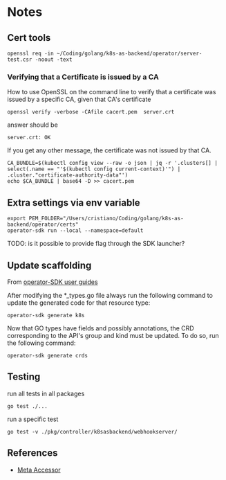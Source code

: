 # Notes

## Cert tools
```
openssl req -in ~/Coding/golang/k8s-as-backend/operator/server-test.csr -noout -text
```

### Verifying that a Certificate is issued by a CA
How to use OpenSSL on the command line to verify that a certificate was issued by a specific CA, given that CA's certificate
```
openssl verify -verbose -CAfile cacert.pem  server.crt
```
answer should be
```
server.crt: OK
```
If you get any other message, the certificate was not issued by that CA.

```
CA_BUNDLE=$(kubectl config view --raw -o json | jq -r '.clusters[] | select(.name == "'$(kubectl config current-context)'") | .cluster."certificate-authority-data"')
echo $CA_BUNDLE | base64 -D >> cacert.pem
```

## Extra settings via env variable
```
export PEM_FOLDER="/Users/cristiano/Coding/golang/k8s-as-backend/operator/certs"
operator-sdk run --local --namespace=default
```
TODO: is it possible to provide flag through the SDK launcher?


## Update scaffolding
From [operator-SDK user guides](https://github.com/operator-framework/operator-sdk/blob/master/doc/user-guide.md)

After modifying the *_types.go file always run the following command to update the generated code for that resource type:
```
operator-sdk generate k8s
```

Now that GO types have fields and possibly annotations, the CRD corresponding to the API's group and kind must be updated. To do so, run the following command:
```
operator-sdk generate crds
```

## Testing
run all tests in all packages
```
go test ./...
```

run a specific test
```
go test -v ./pkg/controller/k8sasbackend/webhookserver/
```

## References
- [Meta Accessor](https://github.com/kubernetes/apimachinery/blob/master/pkg/api/meta/meta.go)